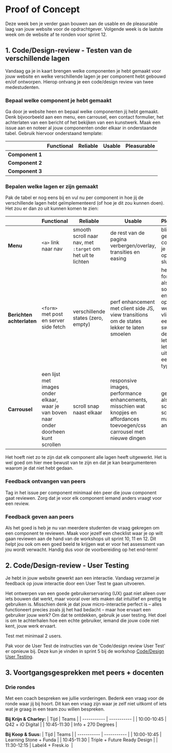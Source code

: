 # Proof of Concept

Deze week ben je verder gaan bouwen aan de usable en de pleasurable laag van jouw website voor de opdrachtgever. Volgende week is de laatste week om de website af te ronden voor sprint 12. 

## 1. Code/Design-review - Testen van de verschillende lagen

Vandaag ga je in kaart brengen welke componenten je hebt gemaakt voor jouw website en welke verschillende lagen je per component hebt gebouwd en/of ontworpen. Hierop ontvang je een code/design review van twee medestudenten.

### Bepaal welke component je hebt gemaakt

Ga door je website heen en bepaal welke componenten jij hebt gemaakt. Denk bijvoorbeeld aan een menu, een carrousel, een contact formulier, het achterlaten van een bericht of het bekijken van een kunstwerk. Maak een issue aan en noteer al jouw componenten onder elkaar in onderstaande tabel. Gebruik hiervoor onderstaand template:


|                    | **Functional** | **Reliable** | **Usable** | **Pleasurable** |
|----------------    |----------------|--------------|------------|-----------------|
| **Component 1**    |                |              |            |                 |
| **Component 2**    |                |              |            |                 |
| **Component 3**    |                |              |            |                 |

### Bepalen welke lagen er zijn gemaakt
Pak de tabel er nog eens bij en vul nu per component in hoe jij de verschillende lagen hebt geïmplementeerd (of hoe je dit zou kunnen doen). Het zou er dan zo uit kunnen komen te zien:

|                    | **Functional** | **Reliable** | **Usable** | **Pleasurable** |
|----------------    |----------------|--------------|------------|-----------------|
| **Menu**    |    `<a>` link naar nav            |    smooth scroll naar nav, met `:target` om het uit te lichten          |      de rest van de pagina verbergen/overlay, transities en easing      |        blije geluidjes en confetti als je het menu opent en sluit         |
| **Berichten achterlaten**    |     `<form>` met post en server side fetch           |        verschillende states (zero, empty)     |       perf enhancement met client side JS, view transitions om de states lekker te laten smoelen     |            het formulier als een soort envelop opvouwen, weg laten vliegen met een swoosh, en de reactie letter voor letter laten uittypen als een soort typmachine     |
| **Carrousel**    |         een lijst met images onder elkaar, waar je van boven naar onder doorheen kunt scrollen       |     scroll snap naast elkaar         |      responsive images, performance enhancements, misschien wat knopjes en affordances toevoegen/css carrousel met nieuwe dingen      |       geluidjes als je scrollt, scroll markers die animeren          |

Het hoeft niet zo te zijn dat elk component alle lagen heeft uitgewerkt. Het is wel goed om hier mee bewust van te zijn en dat je kan beargumenteren waarom je dat niet hebt gedaan. 

### Feedback ontvangen van peers
Tag in het issue per component minimaal één peer die jouw component gaat reviewen. Zorg dat je voor elk component iemand anders vraagt voor een review. 

### Feedback geven aan peers
Als het goed is heb je nu van meerdere studenten de vraag gekregen om een component te reviewen. Maak voor jezelf een checklist waar je op wilt gaan reviewen aan de hand van de workshops uit sprint 10, 11 en 12. Dit helpt jou ook om een goed beeld te krijgen wat er voor het assessment van jou wordt verwacht. Handig dus voor de voorbereiding op het end-term! 


## 2. Code/Design-review - User Testing
Je hebt in jouw website gewerkt aan een interactie. Vandaag verzamel je feedback op jouw interactie door een User Test te gaan uitvoeren.

Het ontwerpen van een goede gebruikerservaring (UX) gaat niet alleen over iets bouwen dat werkt, maar vooral over iets maken dat intuïtief en prettig te gebruiken is. Misschien denk je dat jouw micro-interactie perfect is – alles functioneert precies zoals jij het had bedacht – maar hoe ervaart een gebruiker jouw werk? Om dat te ontdekken, gebruik je user testing. Het doel is om te achterhalen hoe een echte gebruiker, iemand die jouw code niet kent, jouw werk ervaart.

Test met minimaal 2 users.

Pak voor de User Test de instructies van de 'Code/design review User Test' er opnieuw bij. Deze kun je vinden in sprint 5 bij de workshop [Code/Design User Testing](https://github.com/fdnd-task/fix-the-flow-interactive-website/blob/main/docs/code-design-review-user-testing.md). 

## 3. Voortgangsgesprekken met peers + docenten

### Drie rondes

Met een coach bespreken we jullie vorderingen. Bedenk een vraag voor de ronde waar jij bij hoort. Dit kan een vraag zijn waar je zelf niet uitkomt of iets wat je graag in een team zou willen bespreken.

**Bij Krijn & Charley:**
| Tijd     | Teams |
| ----------- | ----------- |
| 10:00-10:45  | Q42 + iO Digital    |
| 10:45-11:30  | Info + 270 Degrees  |

**Bij Koop & Suus:**
| Tijd     | Teams |
| ----------- | ----------- |
| 10:00-10:45  | Learning Stone + Funda   |
| 10:45-11:30  | Triple + Future Ready Design   |
| 11:30-12:15  | Label4 + Fresk.io      |
